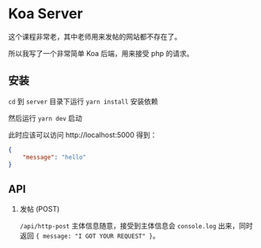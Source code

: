 # Koa Server

这个课程非常老，其中老师用来发帖的网站都不存在了。

所以我写了一个非常简单 Koa 后端，用来接受 php 的请求。

## 安装

`cd` 到 `server` 目录下运行 `yarn install` 安装依赖

然后运行 `yarn dev` 启动

此时应该可以访问 http://localhost:5000 得到：

```json
{
	"message": "hello"
}
```

## API

1. 发帖 (POST)

    `/api/http-post` 主体信息随意，接受到主体信息会 `console.log` 出来，同时返回 `{ message: "I GOT YOUR REQUEST" }`。
